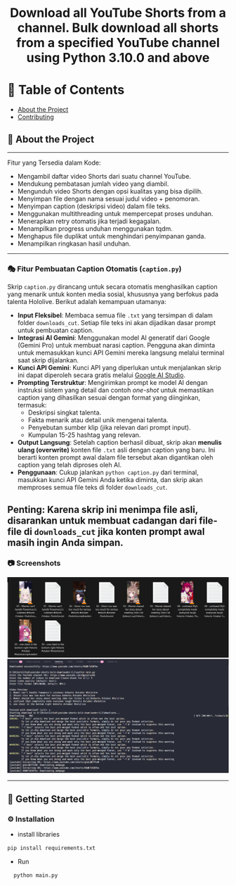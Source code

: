 <div align='center'>

<h1>Download all YouTube Shorts from a channel. Bulk download all shorts from a specified YouTube channel using Python 3.10.0 and above  </h1>
<h4>


</div>

# :notebook_with_decorative_cover: Table of Contents

- [About the Project](#star2-about-the-project)
- [Contributing](#wave-contributing)


## :star2: About the Project
--- 
Fitur yang Tersedia dalam Kode:
- Mengambil daftar video Shorts dari suatu channel YouTube.
- Mendukung pembatasan jumlah video yang diambil.
- Mengunduh video Shorts dengan opsi kualitas yang bisa dipilih.
- Menyimpan file dengan nama sesuai judul video + penomoran.
- Menyimpan caption (deskripsi video) dalam file teks.
- Menggunakan multithreading untuk mempercepat proses unduhan.
- Menerapkan retry otomatis jika terjadi kegagalan.
- Menampilkan progress unduhan menggunakan tqdm.
- Menghapus file duplikat untuk menghindari penyimpanan ganda.
- Menampilkan ringkasan hasil unduhan.

---

### :performing_arts: Fitur Pembuatan Caption Otomatis (`caption.py`)

Skrip `caption.py` dirancang untuk secara otomatis menghasilkan caption yang menarik untuk konten media sosial, khususnya yang berfokus pada talenta Hololive. Berikut adalah kemampuan utamanya:

- **Input Fleksibel**: Membaca semua file `.txt` yang tersimpan di dalam folder `downloads_cut`. Setiap file teks ini akan dijadikan dasar prompt untuk pembuatan caption.
- **Integrasi AI Gemini**: Menggunakan model AI generatif dari Google (Gemini Pro) untuk membuat narasi caption. Pengguna akan diminta untuk memasukkan kunci API Gemini mereka langsung melalui terminal saat skrip dijalankan.
- **Kunci API Gemini**: Kunci API yang diperlukan untuk menjalankan skrip ini dapat diperoleh secara gratis melalui [Google AI Studio](https://aistudio.google.com/app/apikey).
- **Prompting Terstruktur**: Mengirimkan prompt ke model AI dengan instruksi sistem yang detail dan contoh *one-shot* untuk memastikan caption yang dihasilkan sesuai dengan format yang diinginkan, termasuk:
    - Deskripsi singkat talenta.
    - Fakta menarik atau detail unik mengenai talenta.
    - Penyebutan sumber klip (jika relevan dari prompt input).
    - Kumpulan 15-25 hashtag yang relevan.
- **Output Langsung**: Setelah caption berhasil dibuat, skrip akan **menulis ulang (overwrite)** konten file `.txt` asli dengan caption yang baru. Ini berarti konten prompt awal dalam file tersebut akan digantikan oleh caption yang telah diproses oleh AI.
- **Penggunaan**: Cukup jalankan `python caption.py` dari terminal, masukkan kunci API Gemini Anda ketika diminta, dan skrip akan memproses semua file teks di folder `downloads_cut`.

**Penting**: Karena skrip ini menimpa file asli, disarankan untuk membuat cadangan dari file-file di `downloads_cut` jika konten prompt awal masih ingin Anda simpan.
---

### :camera: Screenshots
<div align="center"> <a href=""><img src="/images/1.png" alt='image' width='800'/></a> </div>
<div align="center"> <a href=""><img src="/images/image.png" alt='image' width='800'/></a> </div>

---

## :toolbox: Getting Started

### :gear: Installation

- install libraries
```bash
pip install requirements.txt
```
- Run
```bash 
  python main.py
  ```

